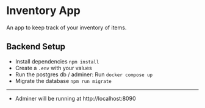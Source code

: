 # Inventory App

An app to keep track of your inventory of items.

## Backend Setup

* Install dependencies `npm install`
* Create a `.env` with your values
* Run the postgres db / adminer: Run `docker compose up`
* Migrate the database `npm run migrate`
---
* Adminer will be running at http://localhost:8090
